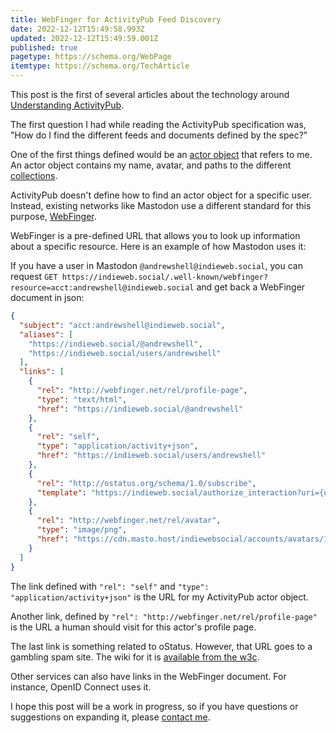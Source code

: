 ```yaml
---
title: WebFinger for ActivityPub Feed Discovery
date: 2022-12-12T15:49:58.993Z
updated: 2022-12-12T15:49:59.001Z
published: true
pagetype: https://schema.org/WebPage
itemtype: https://schema.org/TechArticle
---
```

This post is the first of several articles about the technology around [Understanding ActivityPub](/understanding-activitypub/).

The first question I had while reading the ActivityPub specification was, "How do I find the different feeds and documents defined by the spec?"

One of the first things defined would be an [actor object](https://www.w3.org/TR/activitypub/#actor-objects) that refers to me. An actor object contains my name, avatar, and paths to the different [collections](https://www.w3.org/TR/activitypub/#collections).

ActivityPub doesn't define how to find an actor object for a specific user. Instead, existing networks like Mastodon use a different standard for this purpose, [WebFinger](https://www.rfc-editor.org/rfc/rfc7033).

WebFinger is a pre-defined URL that allows you to look up information about a specific resource. Here is an example of how Mastodon uses it:

If you have a user in Mastodon `@andrewshell@indieweb.social`, you can request `GET https://indieweb.social/.well-known/webfinger?resource=acct:andrewshell@indieweb.social` and get back a WebFinger document in json:

```json
{
  "subject": "acct:andrewshell@indieweb.social",
  "aliases": [
    "https://indieweb.social/@andrewshell",
    "https://indieweb.social/users/andrewshell"
  ],
  "links": [
    {
      "rel": "http://webfinger.net/rel/profile-page",
      "type": "text/html",
      "href": "https://indieweb.social/@andrewshell"
    },
    {
      "rel": "self",
      "type": "application/activity+json",
      "href": "https://indieweb.social/users/andrewshell"
    },
    {
      "rel": "http://ostatus.org/schema/1.0/subscribe",
      "template": "https://indieweb.social/authorize_interaction?uri={uri}"
    },
    {
      "rel": "http://webfinger.net/rel/avatar",
      "type": "image/png",
      "href": "https://cdn.masto.host/indiewebsocial/accounts/avatars/109/795/026/221/763/182/original/d639e13f753e4656.png"
    }
  ]
}
```

The link defined with `"rel": "self"` and `"type": "application/activity+json"` is the URL for my ActivityPub actor object.

Another link, defined by `"rel": "http://webfinger.net/rel/profile-page"` is the URL a human should visit for this actor's profile page.

The last link is something related to oStatus. However, that URL goes to a gambling spam site. The wiki for it is [available from the w3c](https://www.w3.org/community/ostatus/wiki/Main_Page.html).

Other services can also have links in the WebFinger document. For instance, OpenID Connect uses it.

I hope this post will be a work in progress, so if you have questions or suggestions on expanding it, please [contact me](/contact/).

